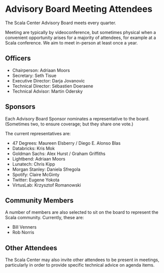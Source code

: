 # Advisory Board Meeting Attendees

The Scala Center Advisory Board meets every quarter.

Meeting are typically by videoconference, but sometimes physical when
a convenient opportunity arises for a majority of attendees, for
example at a Scala conference.  We aim to meet in-person at
least once a year.

## Officers

 - Chairperson: Adriaan Moors
 - Secretary: Seth Tisue
 - Executive Director: Darja Jovanovic
 - Technical Director: Sébastien Doeraene
 - Technical Advisor: Martin Odersky

## Sponsors

Each Advisory Board Sponsor nominates a representative to the board.
(Sometimes two, to ensure coverage; but they share one vote.)

The current representatives are:

 - 47 Degrees: Maureen Elsberry / Diego E. Alonso Blas
 - Databricks: Kris Mok
 - Goldman Sachs: Alex Hurst / Graham Griffiths
 - Lightbend: Adriaan Moors
 - Lunatech: Chris Kipp
 - Morgan Stanley: Daniela Sfregola
 - Spotify: Claire McGinty
 - Twitter: Eugene Yokota
 - VirtusLab: Krzysztof Romanowski

## Community Members

A number of members are also selected to sit on the board to represent the Scala
community. Currently, these are:

 - Bill Venners
 - Rob Norris

## Other Attendees

The Scala Center may also invite other attendees to be present in meetings,
particularly in order to provide specific technical advice on agenda items.
